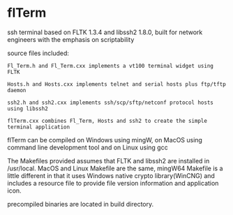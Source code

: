 # flTerm
ssh terminal based on FLTK 1.3.4 and libssh2 1.8.0, built for network engineers with the emphasis on scriptability

source files included:

    Fl_Term.h and Fl_Term.cxx implements a vt100 terminal widget using FLTK
  
    Hosts.h and Hosts.cxx implements telnet and serial hosts plus ftp/tftp daemon
  
    ssh2.h and ssh2.cxx implements ssh/scp/sftp/netconf protocol hosts using libssh2
  
    flTerm.cxx combines Fl_Term, Hosts and ssh2 to create the simple terminal application
  
flTerm can be compiled on Windows using mingW, on MacOS using command line development tool and on Linux using gcc

The Makefiles provided assumes that FLTK and libssh2 are installed in /usr/local. MacOS and Linux Makefile are the same, mingW64 Makefile is a little different in that it uses Windows native crypto library(WinCNG) and includes a resource file to provide file version information and application icon. 

precompiled binaries are located in build directory.
